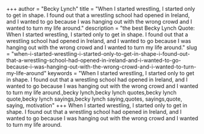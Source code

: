 +++
author = "Becky Lynch"
title = "When I started wrestling, I started only to get in shape. I found out that a wrestling school had opened in Ireland, and I wanted to go because I was hanging out with the wrong crowd and I wanted to turn my life around."
description = "the best Becky Lynch Quote: When I started wrestling, I started only to get in shape. I found out that a wrestling school had opened in Ireland, and I wanted to go because I was hanging out with the wrong crowd and I wanted to turn my life around."
slug = "when-i-started-wrestling-i-started-only-to-get-in-shape-i-found-out-that-a-wrestling-school-had-opened-in-ireland-and-i-wanted-to-go-because-i-was-hanging-out-with-the-wrong-crowd-and-i-wanted-to-turn-my-life-around"
keywords = "When I started wrestling, I started only to get in shape. I found out that a wrestling school had opened in Ireland, and I wanted to go because I was hanging out with the wrong crowd and I wanted to turn my life around.,becky lynch,becky lynch quotes,becky lynch quote,becky lynch sayings,becky lynch saying,quotes, sayings,quote, saying, motivation"
+++
When I started wrestling, I started only to get in shape. I found out that a wrestling school had opened in Ireland, and I wanted to go because I was hanging out with the wrong crowd and I wanted to turn my life around.
